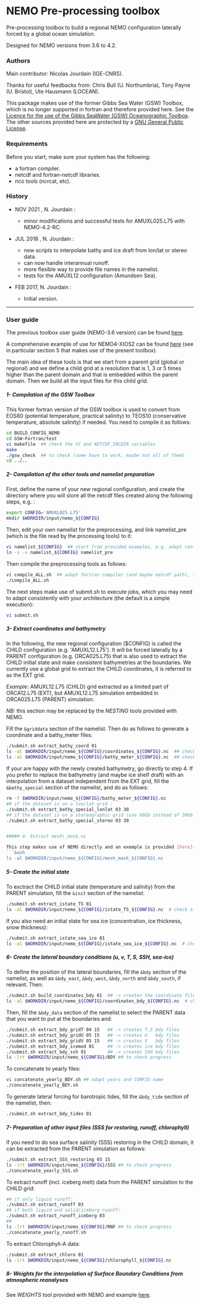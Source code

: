 # NEMO Pre-processing toolbox 

Pre-processing toolbox to build a regional NEMO configuration laterally forced by a global ocean simulation.

Designed for NEMO versions from 3.6 to 4.2.

### Authors

Main contributor: Nicolas Jourdain (IGE-CNRS).

Thanks for useful feedbacks from: Chris Bull (U. Northumbria), Tony Payne (U. Bristol), Ute Hausmann (LOCEAN).

This package makes use of the former Gibbs Sea Water (GSW) Toolbox, which is no longer supported in fortran and therefore provided here. See the [Licence for the use of the Gibbs SeaWater (GSW) Oceanographic Toolbox](http://www.teos-10.org/pubs/gsw/html/gsw_licence.html). The other sources provided here are protected by a [GNU General Public License](http://github.com/nicojourdain/BUILD_CONFIG_NEMO/blob/master/LICENSE).

### Requirements

Before you start, make sure your system has the following:
* a fortran compiler.
* netcdf and fortran-netcdf libraries.
* nco tools (ncrcat, etc).

### History

* NOV 2021 , N. Jourdain :
	- minor modifications and successful tests for AMUXL025.L75 with NEMO-4.2-RC.

* JUL 2018 , N. Jourdain : 
	- new scripts to interpolate bathy and ice draft from lon/lat or stereo data.
	- can now handle interannual runoff.
	- more flexible way to provide file names in the namelist.
	- tests for the AMUXL12 configuration (Amundsen Sea).

* FEB 2017, N. Jourdain :
	- Initial version.

--------------------

### User guide

The previous toolbox user guide (NEMO-3.6 version) can be found [here](http://github.com/nicojourdain/BUILD_CONFIG_NEMO/blob/master/README_details.txt).

A comprehensive example of use for NEMO4-XIOS2 can be found [here](http://nicojourdain.github.io/students_dir/students_nemo4_occigen) (see in particular section 5 that makes use of the present toolbox).

The main idea of these tools is that we start from a parent grid (global or regional) and we define a child grid at a resolution that is 1, 3 or 5 times higher than the parent domain and that is embedded within the parent domain. Then we build all the input files for this child grid.

##### 1- Compilation of the GSW Toolbox

This former fortran version of the GSW toolbox is used to convert from EOS80 (potential temperature, practical salinity) to TEOS10 (conservative temperature, absolute salinity) if needed. You need to compile it as follows:

```bash
cd BUILD_CONFIG_NEMO
cd GSW-Fortran/test
vi makefile  ## check the FC and NETCDF_INCDIR variables
make
./gsw_check  ## to check (some have to work, maybe not all of them)
cd ../..
```

##### 2- Compilation of the other tools and namelist preparation 

First, define the name of your new regional configuration, and create the directory where you will store all the netcdf files created along the following steps, e.g. :
```bash
export CONFIG='AMUXL025.L75'
mkdir $WORKDIR/input/nemo_${CONFIG}
```

Then, edit your own namelist for the preprocessing, and link namelist\_pre (which is the file read by the processing tools) to it:
```bash
vi namelist_${CONFIG}  ## start from provided examples, e.g. adapt config_dir to $WORKDIR/input/nemo_${CONFIG}
ln -s -v namelist_${CONFIG} namelist_pre
```

Then compile the preprocessing tools as follows:
```bash
vi compile_ALL.sh  ## adapt fortran compiler (and maybe netcdf path), then execute it:
./compile_ALL.sh
```

The next steps make use of submit.sh to execute jobs, which you may need to adapt consistently with your architecture (the default is a simple execution):
```bash
vi submit.sh
```

##### 3- Extract coordinates and bathymetry

In the following, the new regional configuration ($CONFIG) is called the CHILD configuration (e.g. 'AMUXL12.L75'). It will be forced laterally by a PARENT configuration (e.g. ORCA025.L75) that is also used to extract the CHILD initial state and make consistent bathymetries at the boundaries. We currently use a global grid to extract the CHILD coordinates, it is referred to as the EXT grid.

_Example_: AMUXL12.L75 (CHILD) grid extracted as a limited part of ORCA12.L75 (EXT), but AMUXL12.L75 simulation embedded in ORCA025.L75 (PARENT) simulation.

*NB:* this section may be replaced by the *NESTING* tools provided with NEMO.

Fill the ```&griddata``` section of the namelist. Then do as follows to generate a coordinate and a bathy_meter files:
```bash
./submit.sh extract_bathy_coord 01
ls -al $WORKDIR/input/nemo_${CONFIG}/coordinates_${CONFIG}.nc  ## check after completion of extract_bathy_coord
ls -al $WORKDIR/input/nemo_${CONFIG}/bathy_meter_${CONFIG}.nc  ## check after completion of extract_bathy_coord
```

If your are happy with the newly created bathymetry, go directly to step 4. If you prefer to replace the bathymetry (and maybe ice shelf draft) with an interpolation from a dataset independent from the EXT grid, fill the ```&bathy_special``` section of the namelist, and do as follows:
```bash
rm -f $WORKDIR/input/nemo_${CONFIG}/bathy_meter_${CONFIG}.nc
## if the dataset is on a lon/lat grid :
./submit.sh extract_bathy_special_lonlat 03 30
## if the dataset is on a stereographic grid (use 60Gb instead of 30Gb for BedMachine):
./submit.sh extract_bathy_special_stereo 03 30


##### 4- Extract mesh\_mask.nc

This step makes use of NEMO directly and an exemple is provided [here](https://nicojourdain.github.io/students_dir/students_nemo4_occigen). Basically, you need to generate the domain_cfg.nc file before running NEMO, but the present tools make use of mesh\_mask.nc, so you need to specify ```nn_msh = 1``` in the ```&namdom```section of NEMO's namelist to also obtain a mesh\_mask.nc file. Then, for the next steps, place and rename this file to get:
```bash
ls -al $WORKDIR/input/nemo_${CONFIG}/mesh_mask_${CONFIG}.nc
```


##### 5- Create the initial state

To exctract the CHILD initial state (temperature and salinity) from the PARENT simulation, fill the ```&init``` section of the namelist:
```bash 
./submit.sh extract_istate_TS 01
ls -al $WORKDIR/input/nemo_${CONFIG}/istate_TS_${CONFIG}.nc  # check after completion of extract_istate_TS
```

If you also need an initial state for sea ice (concentration, ice thickness, snow thickness):
```bash 
./submit.sh extract_istate_sea_ice 01
ls -al $WORKDIR/input/nemo_${CONFIG}/istate_sea_ice_${CONFIG}.nc  # check after completion of extract_istate_sea_ice
```

##### 6- Create the lateral boundary conditions (u, v, T, S, SSH, sea-ice)

To define the position of the lateral boundaries, fill the ```&bdy``` section of the namelist, as well as ```&bdy_east```, ```&bdy_west```, ```&bdy_north``` and ```&bdy_south```, if relevant. Then:
```bash
./submit.sh build_coordinates_bdy 01  ## -> creates the coordinate file for lateral boundaries
ls -al $WORKDIR/input/nemo_${CONFIG}/coordinates_bdy_${CONFIG}.nc  # check after completion of build_coordinates_bdy
```

Then, fill the ```&bdy_data``` section of the namelist to select the PARENT data that you want to put at the boundaries and:
```bash
./submit.sh extract_bdy_gridT 04 15   ## -> creates T,S bdy files
./submit.sh extract_bdy_gridU 05 15   ## -> creates U   bdy files
./submit.sh extract_bdy_gridV 05 15   ## -> creates V   bdy files
./submit.sh extract_bdy_icemod 01     ## -> creates ice bdy files
./submit.sh extract_bdy_ssh 01        ## -> creates SSH bdy files
ls -lrt $WORKDIR/input/nemo_${CONFIG}/BDY ## to check progress
```

To concatenate to yearly files:
```bash
vi concatenate_yearly_BDY.sh ## adapt years and CONFIG name
./concatenate_yearly_BDY.sh
```

To generate lateral forcing for barotropic tides, fill the ```&bdy_tide``` section of the namelist, then:
```bash
./submit.sh extract_bdy_tides 01
```

##### 7- Preparation of other input files (SSS for restoring, runoff, chlorophyll)

If you need to do sea surface salinity (SSS) restoring in the CHILD domain, it can be extracted from the PARENT simulation as follows:
```bash
./submit.sh extract_SSS_restoring 03 15
ls -lrt $WORKDIR/input/nemo_${CONFIG}/SSS ## to check progress
./concatenate_yearly_SSS.sh
```

To extract runoff (incl. iceberg melt) data from the PARENT simulation to the CHILD grid:
```bash
## if only liquid runoff:
./submit.sh extract_runoff 03
## if both liquid and solid/iceberg ruonff:
./submit.sh extract_runoff_iceberg 03
##
ls -lrt $WORKDIR/input/nemo_${CONFIG}/RNF ## to check progress
./concatenate_yearly_runoff.sh
```

To extract Chlorophyll-A data:
```bash
./submit.sh extract_chloro 01
ls -lrt $WORKDIR/input/nemo_${CONFIG}/chlorophyll_${CONFIG}.nc
```

##### 8- Weights for the interpolation of Surface Boundary Conditions from atmospheric reanalyses

See *WEIGHTS* tool provided with NEMO and example [here](https://nicojourdain.github.io/students_dir/students_nemo4_occigen).
